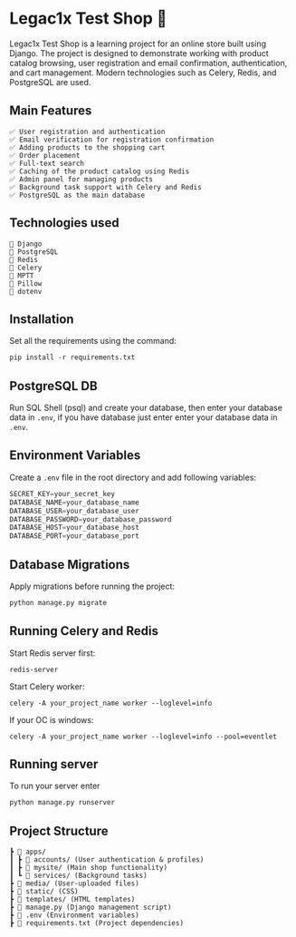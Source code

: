 # Legac1x Test Shop 🛒

Legac1x Test Shop is a learning project for an online store built using Django.
The project is designed to demonstrate working with product catalog browsing, user registration and email confirmation, authentication, and cart management.
Modern technologies such as Celery, Redis, and PostgreSQL are used.


## Main Features
```
✅ User registration and authentication
✅ Email verification for registration confirmation
✅ Adding products to the shopping cart
✅ Order placement
✅ Full-text search
✅ Caching of the product catalog using Redis
✅ Admin panel for managing products
✅ Background task support with Celery and Redis
✅ PostgreSQL as the main database
```

## Technologies used

```
🔹 Django
🔹 PostgreSQL
🔹 Redis
🔹 Celery
🔹 MPTT
🔹 Pillow
🔹 dotenv
```

## Installation

Set all the requirements using the command:

```python
pip install -r requirements.txt
```

## PostgreSQL DB

Run SQL Shell (psql) and create your database, then enter your database data in ```.env```, if you have database just enter enter your database data in ```.env```.

## Environment Variables

Create a `.env` file in the root directory and add following variables:

```python
SECRET_KEY=your_secret_key
DATABASE_NAME=your_database_name
DATABASE_USER=your_database_user
DATABASE_PASSWORD=your_database_password
DATABASE_HOST=your_database_host
DATABASE_PORT=your_database_port
```

## Database Migrations

Apply migrations before running the project:

```python
python manage.py migrate
```

## Running Celery and Redis

Start Redis server first:

```
redis-server
```

Start Celery worker:

```
celery -A your_project_name worker --loglevel=info
```

If your OC is windows:

```
celery -A your_project_name worker --loglevel=info --pool=eventlet
```
## Running server

To run your server enter

```python
python manage.py runserver
```

## Project Structure

```
┣ 📂 apps/
┃ ┣ 📂 accounts/ (User authentication & profiles)
┃ ┣ 📂 mysite/ (Main shop functionality)
┃ ┗ 📂 services/ (Background tasks)
┣ 📂 media/ (User-uploaded files)
┣ 📂 static/ (CSS)
┣ 📂 templates/ (HTML templates)
┣ 📜 manage.py (Django management script)
┣ 📜 .env (Environment variables)
┣ 📜 requirements.txt (Project dependencies)
```
